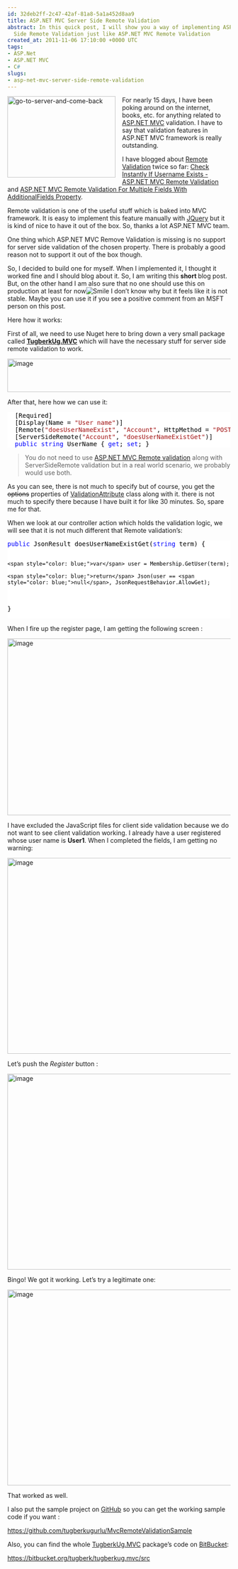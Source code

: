 ```yaml
---
id: 32deb2ff-2c47-42af-81a8-5a1a452d8aa9
title: ASP.NET MVC Server Side Remote Validation
abstract: In this quick post, I will show you a way of implementing ASP.NET MVC Server
  Side Remote Validation just like ASP.NET MVC Remote Validation
created_at: 2011-11-06 17:10:00 +0000 UTC
tags:
- ASP.Net
- ASP.NET MVC
- C#
slugs:
- asp-net-mvc-server-side-remote-validation
---
```


<p><a href="http://tugberkugurlu.com/Content/images/Uploadedbyauthors/wlw/de656a5ad88d_11FE4/go-to-server-and-come-back.png"><img height="183" width="244" src="http://tugberkugurlu.com/Content/images/Uploadedbyauthors/wlw/de656a5ad88d_11FE4/go-to-server-and-come-back_thumb.png" align="left" alt="go-to-server-and-come-back" border="0" title="go-to-server-and-come-back" style="background-image: none; margin: 0px 15px 15px 0px; padding-left: 0px; padding-right: 0px; display: inline; float: left; padding-top: 0px; border-width: 0px;" /></a></p>
<p>For nearly 15 days, I have been poking around on the internet, books, etc. for anything related to <a target="_blank" href="http://asp.net/mvc" title="http://asp.net/mvc">ASP.NET MVC</a> validation. I have to say that validation features in ASP.NET MVC framework is really outstanding.</p>
<p>I have blogged about <a target="_blank" href="https://www.tugberkugurlu.com/archive/check-instantly-if-username-exists-asp-net-mvc-remote-validation" title="https://www.tugberkugurlu.com/archive/check-instantly-if-username-exists-asp-net-mvc-remote-validation">Remote Validation</a> twice so far: <a target="_blank" href="https://www.tugberkugurlu.com/archive/check-instantly-if-username-exists-asp-net-mvc-remote-validation" title="https://www.tugberkugurlu.com/archive/check-instantly-if-username-exists-asp-net-mvc-remote-validation">Check Instantly If Username Exists - ASP.NET MVC Remote Validation</a> and <a target="_blank" href="https://www.tugberkugurlu.com/archive/asp-net-mvc-remote-validation-for-multiple-fields-with-additionalfields-property" title="https://www.tugberkugurlu.com/archive/asp-net-mvc-remote-validation-for-multiple-fields-with-additionalfields-property">ASP.NET MVC Remote Validation For Multiple Fields With AdditionalFields Property</a>.</p>
<p>Remote validation is one of the useful stuff which is baked into MVC framework. It is easy to implement this feature manually with <a target="_blank" href="http://jquery.com/" title="http://jquery.com/">JQuery</a> but it is kind of nice to have it out of the box. So, thanks a lot ASP.NET MVC team.</p>
<p>One thing which ASP.NET MVC Remove Validation is missing is no support for server side validation of the chosen property. There is probably a good reason not to support it out of the box though.</p>
<p>So, I decided to build one for myself. When I implemented it, I thought it worked fine and I should blog about it. So, I am writing this <strong>short </strong>blog post. But, on the other hand I am also sure that no one should use this on production at least for now<img src="http://tugberkugurlu.com/Content/images/Uploadedbyauthors/wlw/de656a5ad88d_11FE4/wlEmoticon-smile.png" alt="Smile" class="wlEmoticon wlEmoticon-smile" style="border-style: none;" /> I don&rsquo;t know why but it feels like it is not stable. Maybe you can use it if you see a positive comment from an MSFT person on this post.</p>
<p>Here how it works:</p>
<p>First of all, we need to use Nuget here to bring down a very small package called <strong><a target="_blank" href="http://nuget.org/List/Packages/TugberkUg.MVC" title="http://nuget.org/List/Packages/TugberkUg.MVC">TugberkUg.MVC</a></strong> which will have the necessary stuff for server side remote validation to work.</p>
<p><a href="http://tugberkugurlu.com/Content/images/Uploadedbyauthors/wlw/222f24832a52_124A3/image_4.png"><img original="http://tugberkugurlu.com/Content/images/Uploadedbyauthors/wlw/222f24832a52_124A3/image_thumb_4.png" height="75" width="640" src="http://tugberkugurlu.com/Content/images/Uploadedbyauthors/wlw/222f24832a52_124A3/image_thumb_4.png" alt="image" border="0" title="image" style="background-image: none; padding-left: 0px; padding-right: 0px; display: inline; padding-top: 0px; border-width: 0px;" /></a></p>
<p>After that, here how we can use it:</p>
<div class="code-wrapper border-shadow-1">
<div style="background-color: white; color: black;">
<pre>  [Required]
  [Display(Name = <span style="color: #a31515;">"User name"</span>)]
  [Remote(<span style="color: #a31515;">"doesUserNameExist"</span>, <span style="color: #a31515;">"Account"</span>, HttpMethod = <span style="color: #a31515;">"POST"</span>, ErrorMessage = <span style="color: #a31515;">"User name already exists. Please enter a different user name."</span>)]
  [ServerSideRemote(<span style="color: #a31515;">"Account"</span>, <span style="color: #a31515;">"doesUserNameExistGet"</span>)]
  <span style="color: blue;">public</span> <span style="color: blue;">string</span> UserName { <span style="color: blue;">get</span>; <span style="color: blue;">set</span>; }</pre>
</div>
</div>
<blockquote>
<p>You do not need to use <a target="_blank" href="https://www.tugberkugurlu.com/archive/check-instantly-if-username-exists-asp-net-mvc-remote-validation" title="https://www.tugberkugurlu.com/archive/check-instantly-if-username-exists-asp-net-mvc-remote-validation">ASP.NET MVC Remote validation</a> along with ServerSideRemote validation but in a real world scenario, we probably would use both.</p>
</blockquote>
<p>As you can see, there is not much to specify but of course, you get the <span style="text-decoration: line-through;">options</span> properties of <a target="_blank" href="http://msdn.microsoft.com/en-us/library/system.componentmodel.dataannotations.validationattribute.aspx" title="http://msdn.microsoft.com/en-us/library/system.componentmodel.dataannotations.validationattribute.aspx">ValidationAttribute</a> class along with it. there is not much to specify there because I have built it for like 30 minutes. So, spare me for that.</p>
<p>When we look at our controller action which holds the validation logic, we will see that it is not much different that Remote validation&rsquo;s:</p>
<div class="code-wrapper border-shadow-1">
<div style="background-color: white; color: black;">
<pre><span style="color: blue;">public</span> JsonResult doesUserNameExistGet(<span style="color: blue;">string</span> term) {

    <span style="color: blue;">var</span> user = Membership.GetUser(term);

    <span style="color: blue;">return</span> Json(user == <span style="color: blue;">null</span>, JsonRequestBehavior.AllowGet);
}</pre>
</div>
</div>
<p>When I fire up the register page, I am getting the following screen :</p>
<p><a href="http://tugberkugurlu.com/Content/images/Uploadedbyauthors/wlw/de656a5ad88d_11FE4/image.png"><img height="398" width="644" src="http://tugberkugurlu.com/Content/images/Uploadedbyauthors/wlw/de656a5ad88d_11FE4/image_thumb.png" alt="image" border="0" title="image" style="background-image: none; padding-left: 0px; padding-right: 0px; display: inline; padding-top: 0px; border: 0px;" /></a></p>
<p>I have excluded the JavaScript files for client side validation because we do not want to see client validation working. I already have a user registered whose user name is <strong>User1</strong>. When I completed the fields, I am getting no warning:</p>
<p><a href="http://tugberkugurlu.com/Content/images/Uploadedbyauthors/wlw/de656a5ad88d_11FE4/image_3.png"><img height="441" width="644" src="http://tugberkugurlu.com/Content/images/Uploadedbyauthors/wlw/de656a5ad88d_11FE4/image_thumb_3.png" alt="image" border="0" title="image" style="background-image: none; padding-left: 0px; padding-right: 0px; display: inline; padding-top: 0px; border: 0px;" /></a></p>
<p>Let&rsquo;s push the <em>Register</em> button :</p>
<p><a href="http://tugberkugurlu.com/Content/images/Uploadedbyauthors/wlw/de656a5ad88d_11FE4/image_4.png"><img height="441" width="644" src="http://tugberkugurlu.com/Content/images/Uploadedbyauthors/wlw/de656a5ad88d_11FE4/image_thumb_4.png" alt="image" border="0" title="image" style="background-image: none; padding-left: 0px; padding-right: 0px; display: inline; padding-top: 0px; border: 0px;" /></a></p>
<p>Bingo! We got it working. Let&rsquo;s try a legitimate one:</p>
<p><a href="http://tugberkugurlu.com/Content/images/Uploadedbyauthors/wlw/de656a5ad88d_11FE4/image_5.png"><img height="441" width="644" src="http://tugberkugurlu.com/Content/images/Uploadedbyauthors/wlw/de656a5ad88d_11FE4/image_thumb_5.png" alt="image" border="0" title="image" style="background-image: none; padding-left: 0px; padding-right: 0px; display: inline; padding-top: 0px; border: 0px;" /></a></p>
<p>That worked as well.</p>
<p>I also put the sample project on <a href="https://github.com/">GitHub</a> so you can get the working sample code if you want :</p>
<p><a target="_blank" href="https://github.com/tugberkugurlu/MvcRemoteValidationSample" title="https://github.com/tugberkugurlu/MvcRemoteValidationSample">https://github.com/tugberkugurlu/MvcRemoteValidationSample</a></p>
<p>Also, you can find the whole <a target="_blank" href="http://nuget.org/List/Packages/TugberkUg.MVC" title="http://nuget.org/List/Packages/TugberkUg.MVC">TugberkUg.MVC</a> package&rsquo;s code on <a target="_blank" href="https://bitbucket.org" title="https://bitbucket.org">BitBucket</a>:</p>
<p><a target="_blank" href="https://bitbucket.org/tugberk/tugberkug.mvc/src" title="https://bitbucket.org/tugberk/tugberkug.mvc/src">https://bitbucket.org/tugberk/tugberkug.mvc/src</a></p>